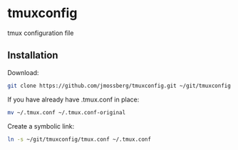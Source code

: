 # tmuxconfig
tmux configuration file

Installation
------------

  Download:

```bash
git clone https://github.com/jmossberg/tmuxconfig.git ~/git/tmuxconfig 
```

  If you have already have .tmux.conf in place:

```bash
mv ~/.tmux.conf ~/.tmux.conf-original
```

  Create a symbolic link:

```bash
ln -s ~/git/tmuxconfig/tmux.conf ~/.tmux.conf
```

